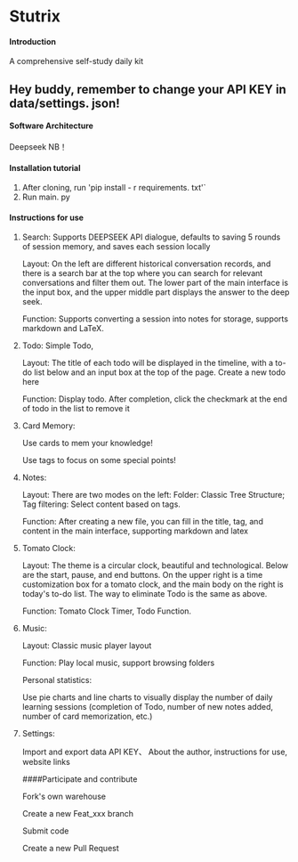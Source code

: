 
# Stutrix

#### Introduction

A comprehensive self-study daily kit

## Hey buddy, remember to change your API KEY in data/settings. json!

#### Software Architecture

Deepseek NB！

#### Installation tutorial

1. After cloning, run 'pip install - r requirements. txt'`
2. Run main. py

#### Instructions for use

1. Search: Supports DEEPSEEK API dialogue, defaults to saving 5 rounds of session memory, and saves each session locally

   Layout: On the left are different historical conversation records, and there is a search bar at the top where you can search for relevant conversations and filter them out. The lower part of the main interface is the input box, and the upper middle part displays the answer to the deep seek.

   Function: Supports converting a session into notes for storage, supports markdown and LaTeX.
2. Todo: Simple Todo,

   Layout: The title of each todo will be displayed in the timeline, with a to-do list below and an input box at the top of the page. Create a new todo here

   Function: Display todo. After completion, click the checkmark at the end of todo in the list to remove it
3. Card Memory:

   Use cards to mem your knowledge!

   Use tags to focus on some special points!
4. Notes:

   Layout: There are two modes on the left: Folder: Classic Tree Structure; Tag filtering: Select content based on tags.

   Function: After creating a new file, you can fill in the title, tag, and content in the main interface, supporting markdown and latex
5. Tomato Clock:

   Layout: The theme is a circular clock, beautiful and technological. Below are the start, pause, and end buttons. On the upper right is a time customization box for a tomato clock, and the main body on the right is today's to-do list. The way to eliminate Todo is the same as above.

   Function: Tomato Clock Timer, Todo Function.
6. Music:

   Layout: Classic music player layout

   Function: Play local music, support browsing folders

   Personal statistics:

   Use pie charts and line charts to visually display the number of daily learning sessions (completion of Todo, number of new notes added, number of card memorization, etc.)
7. Settings:

   Import and export data API KEY、 About the author, instructions for use, website links

   ####Participate and contribute

   Fork's own warehouse

   Create a new Feat_xxx branch

   Submit code

   Create a new Pull Request
